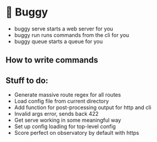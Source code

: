 # 🛒 Buggy

- buggy serve starts a web server for you
- buggy run runs commands from the cli for you
- buggy queue starts a queue for you

## How to write commands

## Stuff to do:

- Generate massive route regex for all routes
- Load config file from current directory
- Add function for post-processing output for http and cli
- Invalid args error, sends back 422
- Get serve working in some meaningful way
- Set up config loading for top-level config
- Score perfect on observatory by default with https
